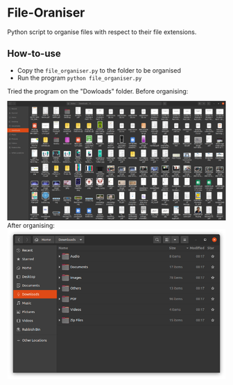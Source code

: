 # File-Oraniser
Python script to organise files with respect to their file extensions.

## How-to-use
- Copy the ```file_organiser.py``` to the folder to be organised 
- Run the program ```python file_organiser.py```

Tried the program on the "Dowloads" folder.
Before organising:

<img src="unorganised_downloads.png" alt="Rollit app demo image" width="600" />
After organising:

<img src="organised_downloads.png" alt="Rollit app demo image" width="600" />
